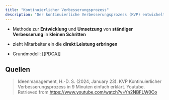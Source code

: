 ```yaml
---
title: "Kontinuierlicher Verbesserungsprozess"
description: "Der kontinuierliche Verbesserungsprozess (KVP) entwickelt und setzt ständige Verbesserung in kleinen Schritten um, indem Mitarbeiter einbezogen werden. Er basiert auf dem PDCA-Zyklus und zielt auf Effizienzsteigerung und Qualitätsverbesserung ab."
---
```


- Methode zur **Entwicklung** und **Umsetzung** von **ständiger Verbesserung** in **kleinen Schritten**
- zieht Mitarbeiter ein die **direkt Leistung erbringen**

- Grundmodell: [[PDCA]]

## Quellen

> Ideenmanagement, H.-D. S. (2024, January 23). KVP Kontinuierlicher Verbesserungsprozess in 9 Minuten einfach erklärt. Youtube. Retrieved from https://www.youtube.com/watch?v=Yn2NBFLW0Co